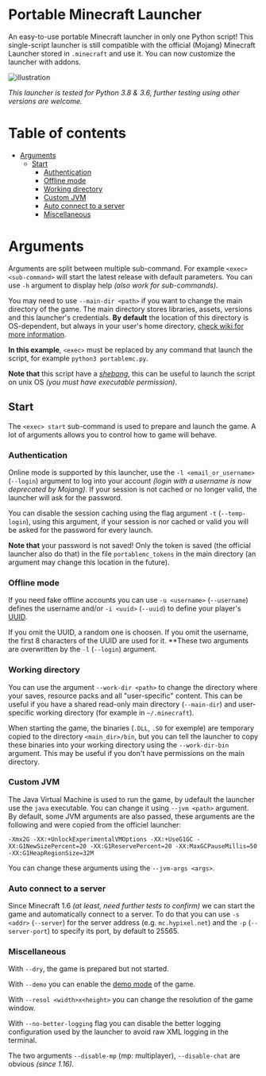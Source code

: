 # Portable Minecraft Launcher
An easy-to-use portable Minecraft launcher in only one Python script!
This single-script launcher is still compatible with the official (Mojang) Minecraft Launcher stored
in `.minecraft` and use it.
You can now customize the launcher with addons.

![illustration](https://github.com/mindstorm38/portablemc/blob/master/illustration.png?raw=true)

*This launcher is tested for Python 3.8 & 3.6, further testing using other versions are welcome.*

# Table of contents
- [Arguments](#arguments)
  - [Start](#start)
    - [Authentication](#authentication)
    - [Offline mode](#offline-mode)
    - [Working directory](#working-directory)
    - [Custom JVM](#custom-jvm)
    - [Auto connect to a server](#auto-connect-to-a-server)
    - [Miscellaneous](#miscellaneous)

# Arguments
Arguments are split between multiple sub-command. For example `<exec> <sub-command>` will start the latest
release with default parameters. You can use `-h` argument to display help *(also work for sub-commands)*.

You may need to use `--main-dir <path>` if you want to change the main directory of the game. The main
directory stores libraries, assets, versions and this launcher's credentials. **By default** the location
of this directory is OS-dependent, but always in your user's home directory, 
[check wiki for more information](https://minecraft-fr.gamepedia.com/.minecraft).

**In this example**, `<exec>` must be replaced by any command that 
launch the script, for example `python3 portablemc.py`.

**Note that** this script have a *[shebang](https://fr.wikipedia.org/wiki/Shebang)*, this can be
useful to launch the script on unix OS *(you must have executable permission)*.

## Start
The `<exec> start` sub-command is used to prepare and launch the game. A lot of arguments allows you
to control how to game will behave.

### Authentication
Online mode is supported by this launcher, use the `-l <email_or_username>` (`--login`) argument to
log into your account *(login with a username is now deprecated by Mojang)*. If your session is not
cached or no longer valid, the launcher will ask for the password.

You can disable the session caching using the flag argument `-t` (`--temp-login`), using this argument,
if your session is nor cached or valid you will be asked for the password for every launch.

**Note that** your password is not saved! Only the token is saved (the official launcher also do that)
in the file `portablemc_tokens` in the main directory (an argument may change this location in the
future).

### Offline mode
If you need fake offline accounts you can use `-u <username>` (`--username`) defines the username and/or
`-i <uuid>` (`--uuid`) to define your player's [UUID](https://fr.wikipedia.org/wiki/Universally_unique_identifier).

If you omit the UUID, a random one is choosen. If you omit the username, the first 8 characters of the UUID
are used for it. **These two arguments are overwritten by the `-l` (`--login`) argument.

### Working directory
You can use the argument `--work-dir <path>` to change the directory where your saves, resource packs and
all "user-specific" content. This can be useful if you have a shared read-only main directory 
(`--main-dir`) and user-specific working directory (for example in `~/.minecraft`).

When starting the game, the binaries (`.DLL`, `.SO` for exemple) are temporary copied to the directory
`<main_dir>/bin`, but you can tell the launcher to copy these binaries into your working directory using
the `--work-dir-bin` argument. This may be useful if you don't have permissions on the main directory.

### Custom JVM
The Java Virtual Machine is used to run the game, by udefault the launcher use the `java` executable. You
can change it using `--jvm <path>` argument. By default, some JVM arguments are also passed, these arguments
are the following and were copied from the officiel launcher:

```
-Xmx2G -XX:+UnlockExperimentalVMOptions -XX:+UseG1GC -XX:G1NewSizePercent=20 -XX:G1ReservePercent=20 -XX:MaxGCPauseMillis=50 -XX:G1HeapRegionSize=32M
```

You can change these arguments using the `--jvm-args <args>`.

### Auto connect to a server
Since Minecraft 1.6 *(at least, need further tests to confirm)* we can start the game and automatically
connect to a server. To do that you can use `-s <addr>` (`--server`) for the server address 
(e.g. `mc.hypixel.net`) and the `-p` (`--server-port`) to specify its port, by default to 25565.


### Miscellaneous
With `--dry`, the game is prepared but not started.

With `--demo` you can enable the [demo mode](https://minecraft.gamepedia.com/Demo_mode) of the game.  

With `--resol <width>x<height>` you can change the resolution of the game window.

With `--no-better-logging` flag you can disable the better logging configuration used by the launcher
to avoid raw XML logging in the terminal.

The two arguments `--disable-mp` (mp: multiplayer), `--disable-chat` are obvious *(since 1.16)*.
